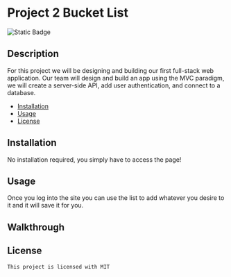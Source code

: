 # Project 2 Bucket List

  <img alt="Static Badge" src="https://img.shields.io/badge/License-MIT-green">

  ## Description
For this project we will be designing and building our first full-stack web application. Our team will design and build an app using the MVC paradigm, we will create a server-side API, add user authentication, and connect to a database.

  * [Installation](#installation) 
  * [Usage](#usage)
  * [License](#license)

  ## Installation
No installation required, you simply have to access the page!

  ## Usage
Once you log into the site you can use the list to add whatever you desire to it and it will save it for you.

  ## Walkthrough


  ## License
    This project is licensed with MIT